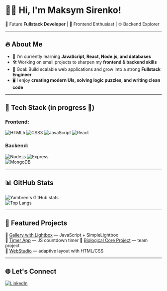 # 👨‍💻 Hi, I'm Maksym Sirenko!  

🚀 Future **Fullstack Developer** | 🎨 Frontend Enthusiast | ⚙️ Backend Explorer  

---

## 🔥 About Me
- 🌱 I’m currently learning **JavaScript, React, Node.js, and databases**  
- 🛠 Working on small projects to sharpen my **frontend & backend skills**  
- 🎯 Goal: Build scalable web applications and grow into a strong **Fullstack Engineer**  
- 🖥 I enjoy **creating modern UIs, solving logic puzzles, and writing clean code**  

---

## 🧰 Tech Stack (in progress 🚧)
### Frontend:
![HTML5](https://img.shields.io/badge/HTML5-E34F26?style=flat&logo=html5&logoColor=white) 
![CSS3](https://img.shields.io/badge/CSS3-1572B6?style=flat&logo=css3&logoColor=white) 
![JavaScript](https://img.shields.io/badge/JavaScript-F7DF1E?style=flat&logo=javascript&logoColor=black) 
![React](https://img.shields.io/badge/React-61DAFB?style=flat&logo=react&logoColor=black)  

### Backend:
![Node.js](https://img.shields.io/badge/Node.js-339933?style=flat&logo=node.js&logoColor=white) 
![Express](https://img.shields.io/badge/Express.js-000000?style=flat&logo=express&logoColor=white)  
![MongoDB](https://img.shields.io/badge/MongoDB-47A248?style=flat&logo=mongodb&logoColor=white)  

---

## 📊 GitHub Stats
![Yambren's GitHub stats](https://github-readme-stats.vercel.app/api?username=Yambren&show_icons=true&theme=tokyonight)  
![Top Langs](https://github-readme-stats.vercel.app/api/top-langs/?username=Yambren&layout=compact&theme=tokyonight)  

---

## 🚀 Featured Projects
  
🔹 [Gallery with Lightbox](https://github.com/https://maksym-sirenko.github.io/goit-js-hw-12/) — JavaScript + SimpleLightbox  
🔹 [Timer App]([https://github.com/твій-репозиторій](https://maksym-sirenko.github.io/goit-js-hw-10/)) — JS countdown timer 
🔹 [Biological Core Project](https://zvyacheslavv.github.io/biological-core-project/) — team project  
🔹 [WebStudio](https://maksym-sirenko.github.io/goit-markup-hw-06/) — adaptive layout with HTML/CSS

---

## 🌐 Let's Connect
[![LinkedIn](https://img.shields.io/badge/LinkedIn-blue?logo=linkedin&logoColor=white)](https://www.linkedin.com/in/maksym-sirenko/) 
